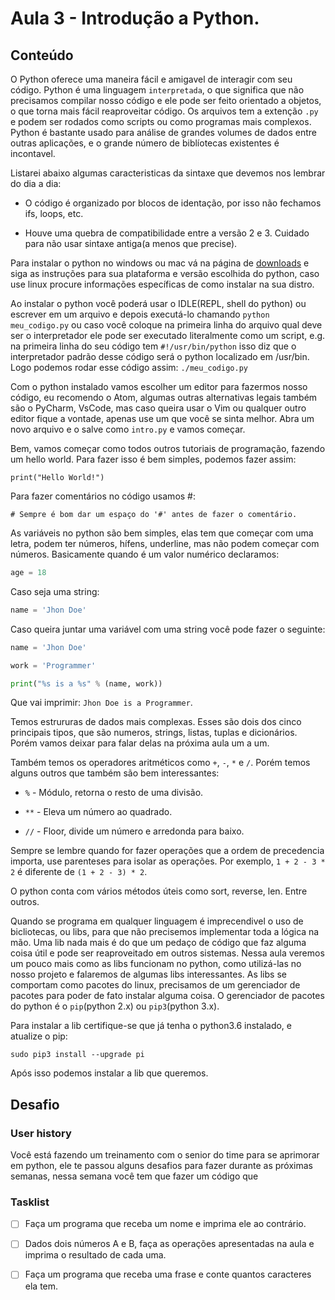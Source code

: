 # Aula 3 - Introdução a Python.

## Conteúdo

O Python oferece uma maneira fácil e amigavel de interagir com seu código. Python é uma linguagem `interpretada`, o que significa que não precisamos compilar nosso código e ele pode ser feito orientado a objetos, o que torna mais fácil reaproveitar código. Os arquivos tem a extenção `.py` e podem ser rodados como scripts ou como programas mais complexos. Python é bastante usado para análise de grandes volumes de dados entre outras aplicações, e o grande número de biblíotecas existentes é incontavel.

Listarei abaixo algumas caracteristicas da sintaxe que devemos nos lembrar do dia a dia:

* O código é organizado por blocos de identação, por isso não fechamos ifs, loops, etc.

* Houve uma quebra de compatibilidade entre a versão 2 e 3. Cuidado para não usar sintaxe antiga(a menos que precise).

Para instalar o python no windows ou mac vá na página de [downloads](https://www.python.org/downloads/) e siga as instruções para sua plataforma e versão escolhida do python, caso use linux procure informações específicas de como instalar na sua distro.

Ao instalar o python você poderá usar o IDLE(REPL, shell do python) ou escrever em um arquivo e depois executá-lo chamando `python meu_codigo.py` ou caso você coloque na primeira linha do arquivo qual deve ser o interpretador ele pode ser executado literalmente como um script, e.g. na primeira linha do seu código tem `#!/usr/bin/python` isso diz que o interpretador padrão desse código será o python localizado em /usr/bin. Logo podemos rodar esse código assim: `./meu_codigo.py`

Com o python instalado vamos escolher um editor para fazermos nosso código, eu recomendo o Atom, algumas outras alternativas legais também são o PyCharm, VsCode, mas caso queira usar o Vim ou qualquer outro editor fique a vontade, apenas use um que você se sinta melhor. Abra um novo arquivo e o salve como `intro.py` e vamos começar.

Bem, vamos começar como todos outros tutoriais de programação, fazendo um hello world. Para fazer isso é bem simples, podemos fazer assim:

`print("Hello World!")`

Para fazer comentários no código usamos #:

`# Sempre é bom dar um espaço do '#' antes de fazer o comentário.`

As variáveis no python são bem simples, elas tem que começar com uma letra, podem ter números, hífens, underline, mas não podem começar com números. Basicamente quando é um valor numérico declaramos:

```python
age = 18
```

Caso seja uma string:

```python
name = 'Jhon Doe'
```

Caso queira juntar uma variável com uma string você pode fazer o seguinte:

```python
name = 'Jhon Doe'

work = 'Programmer'

print("%s is a %s" % (name, work))
```

Que vai imprimir: `Jhon Doe is a Programmer`.

Temos estrururas de dados mais complexas. Esses são dois dos cinco principais tipos, que são numeros, strings, listas, tuplas e dicionários. Porém vamos deixar para falar delas na próxima aula um a um.

Também temos os operadores aritméticos como `+`, `-`, `*` e `/`. Porém temos alguns outros que também são bem interessantes:

* `%` - Módulo, retorna o resto de uma divisão.

* `**` - Eleva um número ao quadrado.

* `//` - Floor, divide um número e arredonda para baixo.

Sempre se lembre quando for fazer operações que a ordem de precedencia importa, use parenteses para isolar as operações. Por exemplo, `1 + 2 - 3 * 2` é diferente de `(1 + 2 - 3) * 2`.

O python conta com vários métodos úteis como sort, reverse, len. Entre outros.

Quando se programa em qualquer linguagem é imprecendivel o uso de bicliotecas, ou libs, para que não precisemos implementar toda a lógica na mão. Uma lib nada mais é do que um pedaço de código que faz alguma coisa útil e pode ser reaproveitado em outros sistemas.
Nessa aula veremos um pouco mais como as libs funcionam no python, como utilizá-las no nosso projeto e falaremos de algumas libs interessantes.
As libs se comportam como pacotes do linux, precisamos de um gerenciador de pacotes para poder de fato instalar alguma coisa. O gerenciador de pacotes do python é o `pip`(python 2.x) ou `pip3`(python 3.x).

Para instalar a lib certifique-se que já tenha o python3.6 instalado, e atualize o pip:

`sudo pip3 install --upgrade pi`

Após isso podemos instalar a lib que queremos.

## Desafio

### User history

Você está fazendo um treinamento com o senior do time para se aprimorar em python, ele te passou alguns desafios para fazer durante as próximas semanas, nessa semana você tem que fazer um código que


### Tasklist

* [ ] Faça um programa que receba um nome e imprima ele ao contrário.

* [ ] Dados dois números A e B, faça as operações apresentadas na aula e imprima o resultado de cada uma.

* [ ] Faça um programa que receba uma frase e conte quantos caracteres ela tem.
